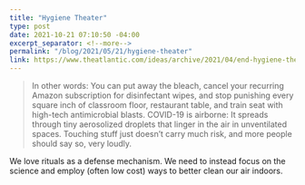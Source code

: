 ```yaml
--- 
title: "Hygiene Theater"
type: post
date: 2021-10-21 07:10:50 -04:00
excerpt_separator: <!--more-->
permalink: "/blog/2021/05/21/hygiene-theater"
link: https://www.theatlantic.com/ideas/archive/2021/04/end-hygiene-theater/618576/
---
```

> In other words: You can put away the bleach, cancel your recurring Amazon subscription for disinfectant wipes, and stop punishing every square inch of classroom floor, restaurant table, and train seat with high-tech antimicrobial blasts. COVID-19 is airborne: It spreads through tiny aerosolized droplets that linger in the air in unventilated spaces. Touching stuff just doesn’t carry much risk, and more people should say so, very loudly.
> 

We love rituals as a defense mechanism. We need to instead focus on the science and employ (often low cost) ways to better clean our air indoors. 